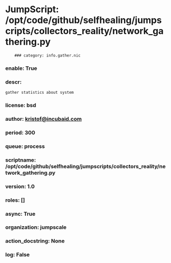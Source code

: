 
# JumpScript: /opt/code/github/selfhealing/jumpscripts/collectors_reality/network_gathering.py
        ### category: info.gather.nic
### enable: True
### descr: 
```
gather statistics about system

```
### license: bsd
### author: kristof@incubaid.com
### period: 300
### queue: process
### scriptname: /opt/code/github/selfhealing/jumpscripts/collectors_reality/network_gathering.py
### version: 1.0
### roles: []
### async: True
### organization: jumpscale
### action_docstring: None
### log: False
